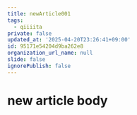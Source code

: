 ```yaml
---
title: newArticle001
tags:
  - qiiiita
private: false
updated_at: '2025-04-20T23:26:41+09:00'
id: 95171e54204d9ba262e8
organization_url_name: null
slide: false
ignorePublish: false
---
```

# new article body

